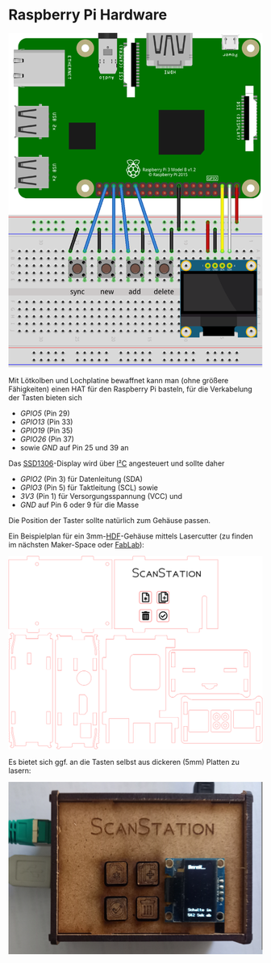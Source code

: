 Raspberry Pi Hardware
=====================

![Flussdiagramm](./images/wiring.png)

Mit Lötkolben und Lochplatine bewaffnet kann man (ohne größere Fähigkeiten) einen HAT für den Raspberry Pi basteln, für die Verkabelung der Tasten bieten sich
 * *GPIO5* (Pin 29)
 * *GPIO13* (Pin 33)
 * *GPIO19* (Pin 35)
 * *GPIO26* (Pin 37)
 * sowie *GND* auf Pin 25 und 39 an

Das [SSD1306](https://cdn-shop.adafruit.com/datasheets/SSD1306.pdf)-Display wird über [I²C](https://de.wikipedia.org/wiki/I%C2%B2C) angesteuert und sollte daher
 * *GPIO2* (Pin 3) für Datenleitung (SDA)
 * *GPIO3* (Pin 5) für Taktleitung (SCL) sowie
 * *3V3* (Pin 1) für Versorgungsspannung (VCC) und
 * *GND* auf Pin 6 oder 9 für die Masse

Die Position der Taster sollte natürlich zum Gehäuse passen.

Ein Beispielplan für ein 3mm-[HDF](https://de.wikipedia.org/wiki/Harte_Faserplatte)-Gehäuse mittels Lasercutter (zu finden im nächsten Maker-Space oder [FabLab](https://de.wikipedia.org/wiki/FabLab)):

![Laser-Cut-Plan](./images/lasercut-template.svg)

Es bietet sich ggf. an die Tasten selbst aus dickeren (5mm) Platten zu lasern:

![Foto](./images/foto-ready.jpg)
